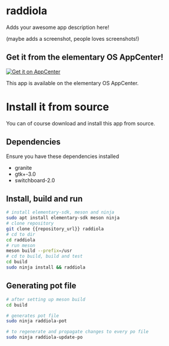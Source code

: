 # raddiola 

Adds your awesome app description here!

(maybe adds a screenshot, people loves screenshots!)

## Get it from the elementary OS AppCenter!

[![Get it on AppCenter](https://appcenter.elementary.io/badge.svg)](https://appcenter.elementary.io/raddiola)

This app is available on the elementary OS AppCenter.

# Install it from source

You can of course download and install this app from source.

## Dependencies

Ensure you have these dependencies installed

* granite
* gtk+-3.0
* switchboard-2.0

## Install, build and run

```bash
# install elementary-sdk, meson and ninja 
sudo apt install elementary-sdk meson ninja
# clone repository
git clone {{repository_url}} raddiola
# cd to dir
cd raddiola
# run meson
meson build --prefix=/usr
# cd to build, build and test
cd build
sudo ninja install && raddiola
```

## Generating pot file

```bash
# after setting up meson build
cd build

# generates pot file
sudo ninja raddiola-pot

# to regenerate and propagate changes to every po file
sudo ninja raddiola-update-po
```
